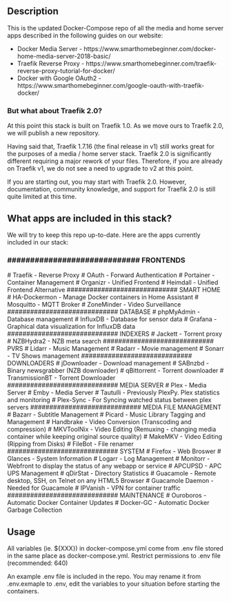 <h2>Description</h2>
This is the updated Docker-Compose repo of all the media and home server apps described in the following guides on our website:

<ul>
  <li>Docker Media Server - https://www.smarthomebeginner.com/docker-home-media-server-2018-basic/</li>
<li>Traefik Reverse Proxy - https://www.smarthomebeginner.com/traefik-reverse-proxy-tutorial-for-docker/</li>
<li>Docker with Google OAuth2 - https://www.smarthomebeginner.com/google-oauth-with-traefik-docker/</li>
</ul>

<h3>But what about Traefik 2.0?</h3>
<p>At this point this stack is built on Traefik 1.0. As we move ours to Traefik 2.0, we will publish a new repository. </p>

<p>Having said that, Traefik 1.7.16 (the final release in v1) still works great for the purposes of a media / home server stack. Traefik 2.0 is significantly different requiring a major rework of your files. Therefore, if you are already on Traefik v1, we do not see a need to upgrade to v2 at this point. </p>

<p>If you are starting out, you may start with Traefik 2.0. However, documentation, community knowledge, and support for Traefik 2.0 is still quite limited at this time.</p>

<h2>What apps are included in this stack?</h2>
We will try to keep this repo up-to-date. Here are the apps currently included in our stack:

<h3>############################# FRONTENDS</h3>
# Traefik - Reverse Proxy
# OAuth - Forward Authentication
# Portainer - Container Management
# Organizr - Unified Frontend
# Heimdall - Unified Frontend Alternative
############################# SMART HOME
# HA-Dockermon - Manage Docker containers in Home Assistant 
# Mosquitto - MQTT Broker
# ZoneMinder - Video Surveillance 
############################# DATABASE
# phpMyAdmin - Database management
# InfluxDB - Database for sensor data
# Grafana - Graphical data visualization for InfluxDB data
############################# INDEXERS
# Jackett - Torrent proxy
# NZBHydra2 - NZB meta search
############################# PVRS
# Lidarr - Music Management
# Radarr - Movie management
# Sonarr - TV Shows management
############################# DOWNLOADERS
# jDownloader - Download management
# SABnzbd - Binary newsgrabber (NZB downloader)
# qBittorrent - Torrent downloader
# TransmissionBT - Torrent Downloader
############################# MEDIA SERVER
# Plex - Media Server
# Emby - Media Server
# Tautulli - Previously PlexPy. Plex statistics and monitoring
# Plex-Sync - For Syncing watched status between plex servers 
############################# MEDIA FILE MANAGEMENT
# Bazarr - Subtitle Management
# Picard - Music Library Tagging and Management
# Handbrake - Video Conversion (Transcoding and compression)
# MKVToolNix - Video Editing (Remuxing - changing media container while keeping original source quality)
# MakeMKV - Video Editing (Ripping from Disks)
# FileBot - File renamer
############################# SYSTEM
# Firefox - Web Broswer
# Glances - System Information
# Logarr - Log Management
# Monitorr - Webfront to display the status of any webapp or service
# APCUPSD - APC UPS Management
# qDirStat - Directory Statistics
# Guacamole - Remote desktop, SSH, on Telnet on any HTML5 Browser 
# Guacamole Daemon - Needed for Guacamole
# IPVanish - VPN for container traffic
############################# MAINTENANCE
# Ouroboros - Automatic Docker Container Updates
# Docker-GC - Automatic Docker Garbage Collection 

<h2>Usage</h2>
All variables (ie. ${XXX}) in docker-compose.yml come from .env file stored in the same place as docker-compose.yml. Restrict permissions to .env file (recommended: 640)

An example .env file is included in the repo. You may rename it from .env.exmaple to .env, edit the variables to your situation before starting the containers. 
